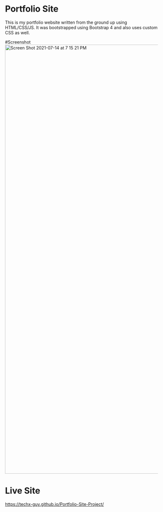 # Portfolio Site
This is my portfolio website written from the ground up using HTML/CSS/JS. It was bootstrapped using Bootstrap 4 and also uses custom CSS as well.

#Screenshot
<img width="1416" alt="Screen Shot 2021-07-14 at 7 15 21 PM" src="https://user-images.githubusercontent.com/70029654/125704661-1991c5dc-6945-490f-8abe-ef16048b8acb.png">


# Live Site
https://techx-guy.github.io/Portfolio-Site-Project/
